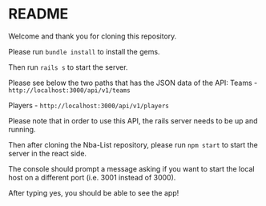 # README

Welcome and thank you for cloning this repository.

Please run ```bundle install``` to install the gems.

Then run ```rails s``` to start the server.

Please see below the two paths that has the JSON data of the API:
Teams - ```http://localhost:3000/api/v1/teams```

Players - ```http://localhost:3000/api/v1/players```

Please note that in order to use this API, the rails server needs to be up and running.

Then after cloning the Nba-List repository, please run ```npm start``` to start the server in the react side.

The console should prompt a message asking if you want to start the local host on a different port (i.e. 3001 instead of 3000).

After typing yes, you should be able to see the app!
